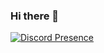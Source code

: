 ### Hi there 👋
  [![Discord Presence](https://lanyard-profile-readme.vercel.app/api/920738699032014848?hideDiscrim=true)](https://discord.com/users/920738699032014848)
  
